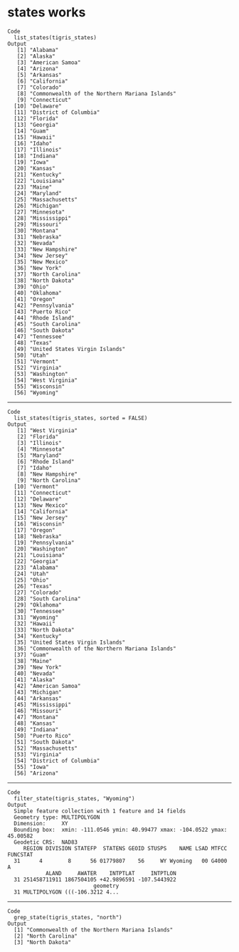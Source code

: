 # states works

    Code
      list_states(tigris_states)
    Output
       [1] "Alabama"                                     
       [2] "Alaska"                                      
       [3] "American Samoa"                              
       [4] "Arizona"                                     
       [5] "Arkansas"                                    
       [6] "California"                                  
       [7] "Colorado"                                    
       [8] "Commonwealth of the Northern Mariana Islands"
       [9] "Connecticut"                                 
      [10] "Delaware"                                    
      [11] "District of Columbia"                        
      [12] "Florida"                                     
      [13] "Georgia"                                     
      [14] "Guam"                                        
      [15] "Hawaii"                                      
      [16] "Idaho"                                       
      [17] "Illinois"                                    
      [18] "Indiana"                                     
      [19] "Iowa"                                        
      [20] "Kansas"                                      
      [21] "Kentucky"                                    
      [22] "Louisiana"                                   
      [23] "Maine"                                       
      [24] "Maryland"                                    
      [25] "Massachusetts"                               
      [26] "Michigan"                                    
      [27] "Minnesota"                                   
      [28] "Mississippi"                                 
      [29] "Missouri"                                    
      [30] "Montana"                                     
      [31] "Nebraska"                                    
      [32] "Nevada"                                      
      [33] "New Hampshire"                               
      [34] "New Jersey"                                  
      [35] "New Mexico"                                  
      [36] "New York"                                    
      [37] "North Carolina"                              
      [38] "North Dakota"                                
      [39] "Ohio"                                        
      [40] "Oklahoma"                                    
      [41] "Oregon"                                      
      [42] "Pennsylvania"                                
      [43] "Puerto Rico"                                 
      [44] "Rhode Island"                                
      [45] "South Carolina"                              
      [46] "South Dakota"                                
      [47] "Tennessee"                                   
      [48] "Texas"                                       
      [49] "United States Virgin Islands"                
      [50] "Utah"                                        
      [51] "Vermont"                                     
      [52] "Virginia"                                    
      [53] "Washington"                                  
      [54] "West Virginia"                               
      [55] "Wisconsin"                                   
      [56] "Wyoming"                                     

---

    Code
      list_states(tigris_states, sorted = FALSE)
    Output
       [1] "West Virginia"                               
       [2] "Florida"                                     
       [3] "Illinois"                                    
       [4] "Minnesota"                                   
       [5] "Maryland"                                    
       [6] "Rhode Island"                                
       [7] "Idaho"                                       
       [8] "New Hampshire"                               
       [9] "North Carolina"                              
      [10] "Vermont"                                     
      [11] "Connecticut"                                 
      [12] "Delaware"                                    
      [13] "New Mexico"                                  
      [14] "California"                                  
      [15] "New Jersey"                                  
      [16] "Wisconsin"                                   
      [17] "Oregon"                                      
      [18] "Nebraska"                                    
      [19] "Pennsylvania"                                
      [20] "Washington"                                  
      [21] "Louisiana"                                   
      [22] "Georgia"                                     
      [23] "Alabama"                                     
      [24] "Utah"                                        
      [25] "Ohio"                                        
      [26] "Texas"                                       
      [27] "Colorado"                                    
      [28] "South Carolina"                              
      [29] "Oklahoma"                                    
      [30] "Tennessee"                                   
      [31] "Wyoming"                                     
      [32] "Hawaii"                                      
      [33] "North Dakota"                                
      [34] "Kentucky"                                    
      [35] "United States Virgin Islands"                
      [36] "Commonwealth of the Northern Mariana Islands"
      [37] "Guam"                                        
      [38] "Maine"                                       
      [39] "New York"                                    
      [40] "Nevada"                                      
      [41] "Alaska"                                      
      [42] "American Samoa"                              
      [43] "Michigan"                                    
      [44] "Arkansas"                                    
      [45] "Mississippi"                                 
      [46] "Missouri"                                    
      [47] "Montana"                                     
      [48] "Kansas"                                      
      [49] "Indiana"                                     
      [50] "Puerto Rico"                                 
      [51] "South Dakota"                                
      [52] "Massachusetts"                               
      [53] "Virginia"                                    
      [54] "District of Columbia"                        
      [55] "Iowa"                                        
      [56] "Arizona"                                     

---

    Code
      filter_state(tigris_states, "Wyoming")
    Output
      Simple feature collection with 1 feature and 14 fields
      Geometry type: MULTIPOLYGON
      Dimension:     XY
      Bounding box:  xmin: -111.0546 ymin: 40.99477 xmax: -104.0522 ymax: 45.00582
      Geodetic CRS:  NAD83
         REGION DIVISION STATEFP  STATENS GEOID STUSPS    NAME LSAD MTFCC FUNCSTAT
      31      4        8      56 01779807    56     WY Wyoming   00 G4000        A
                ALAND     AWATER    INTPTLAT     INTPTLON
      31 251458711911 1867504105 +42.9896591 -107.5443922
                               geometry
      31 MULTIPOLYGON (((-106.3212 4...

---

    Code
      grep_state(tigris_states, "north")
    Output
      [1] "Commonwealth of the Northern Mariana Islands"
      [2] "North Carolina"                              
      [3] "North Dakota"                                

